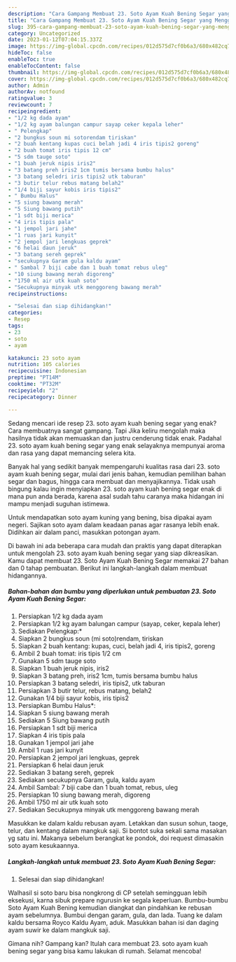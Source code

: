 ```yaml
---
description: "Cara Gampang Membuat 23. Soto Ayam Kuah Bening Segar yang Menggugah Selera, Buat Buka Puasa Sempurna"
title: "Cara Gampang Membuat 23. Soto Ayam Kuah Bening Segar yang Menggugah Selera, Buat Buka Puasa Sempurna"
slug: 395-cara-gampang-membuat-23-soto-ayam-kuah-bening-segar-yang-menggugah-selera-buat-buka-puasa-sempurna
category: Uncategorized
date: 2023-01-12T07:04:15.337Z
image: https://img-global.cpcdn.com/recipes/012d575d7cf0b6a3/680x482cq70/23-soto-ayam-kuah-bening-segar-foto-resep-utama.jpg
hideToc: false
enableToc: true
enableTocContent: false
thumbnail: https://img-global.cpcdn.com/recipes/012d575d7cf0b6a3/680x482cq70/23-soto-ayam-kuah-bening-segar-foto-resep-utama.jpg
cover: https://img-global.cpcdn.com/recipes/012d575d7cf0b6a3/680x482cq70/23-soto-ayam-kuah-bening-segar-foto-resep-utama.jpg
author: Admin
authorAv: notfound
ratingvalue: 3
reviewcount: 7
recipeingredient:
- "1/2 kg dada ayam"
- "1/2 kg ayam balungan campur sayap ceker kepala leher"
- " Pelengkap"
- "2 bungkus soun mi sotorendam tiriskan"
- "2 buah kentang kupas cuci belah jadi 4 iris tipis2 goreng"
- "2 buah tomat iris tipis 12 cm"
- "5 sdm tauge soto"
- "1 buah jeruk nipis iris2"
- "3 batang preh iris2 1cm tumis bersama bumbu halus"
- "3 batang seledri iris tipis2 utk taburan"
- "3 butir telur rebus matang belah2"
- "1/4 biji sayur kobis iris tipis2"
- " Bumbu Halus"
- "5 siung bawang merah"
- "5 Siung bawang putih"
- "1 sdt biji merica"
- "4 iris tipis pala"
- "1 jempol jari jahe"
- "1 ruas jari kunyit"
- "2 jempol jari lengkuas geprek"
- "6 helai daun jeruk"
- "3 batang sereh geprek"
- "secukupnya Garam gula kaldu ayam"
- " Sambal 7 biji cabe dan 1 buah tomat rebus uleg"
- "10 siung bawang merah digoreng"
- "1750 ml air utk kuah soto"
- "Secukupnya minyak utk menggoreng bawang merah"
recipeinstructions:

- "Selesai dan siap dihidangkan!"
categories:
- Resep
tags:
- 23
- soto
- ayam

katakunci: 23 soto ayam 
nutrition: 105 calories
recipecuisine: Indonesian
preptime: "PT14M"
cooktime: "PT32M"
recipeyield: "2"
recipecategory: Dinner

---
```



Sedang mencari ide resep 23. soto ayam kuah bening segar yang enak? Cara membuatnya sangat gampang. Tapi Jika keliru mengolah maka hasilnya tidak akan memuaskan dan justru cenderung tidak enak. Padahal 23. soto ayam kuah bening segar yang enak selayaknya mempunyai aroma dan rasa yang dapat memancing selera kita.


Banyak hal yang sedikit banyak mempengaruhi kualitas rasa dari 23. soto ayam kuah bening segar, mulai dari jenis bahan, kemudian pemilihan bahan segar dan bagus, hingga cara membuat dan menyajikannya. Tidak usah bingung kalau ingin menyiapkan 23. soto ayam kuah bening segar enak di mana pun anda berada, karena asal sudah tahu caranya maka hidangan ini mampu menjadi suguhan istimewa.

Untuk mendapatkan soto ayam kuning yang bening, bisa dipakai ayam negeri. Sajikan soto ayam dalam keadaan panas agar rasanya lebih enak. Didihkan air dalam panci, masukkan potongan ayam.


Di bawah ini ada beberapa cara mudah dan praktis yang dapat diterapkan untuk mengolah 23. soto ayam kuah bening segar yang siap dikreasikan. Kamu dapat membuat 23. Soto Ayam Kuah Bening Segar memakai 27 bahan dan 0 tahap pembuatan. Berikut ini langkah-langkah dalam membuat hidangannya.

<!--inarticleads1-->

##### Bahan-bahan dan bumbu yang diperlukan untuk pembuatan 23. Soto Ayam Kuah Bening Segar:

1. Persiapkan 1/2 kg dada ayam
1. Persiapkan 1/2 kg ayam balungan campur (sayap, ceker, kepala leher)
1. Sediakan  Pelengkap:*
1. Siapkan 2 bungkus soun (mi soto)rendam, tiriskan
1. Siapkan 2 buah kentang: kupas, cuci, belah jadi 4, iris tipis2, goreng
1. Ambil 2 buah tomat: iris tipis 1/2 cm
1. Gunakan 5 sdm tauge soto
1. Siapkan 1 buah jeruk nipis, iris2
1. Siapkan 3 batang preh, iris2 1cm, tumis bersama bumbu halus
1. Persiapkan 3 batang seledri, iris tipis2, utk taburan
1. Persiapkan 3 butir telur, rebus matang, belah2
1. Gunakan 1/4 biji sayur kobis, iris tipis2
1. Persiapkan  Bumbu Halus*:
1. Siapkan 5 siung bawang merah
1. Sediakan 5 Siung bawang putih
1. Persiapkan 1 sdt biji merica
1. Siapkan 4 iris tipis pala
1. Gunakan 1 jempol jari jahe
1. Ambil 1 ruas jari kunyit
1. Persiapkan 2 jempol jari lengkuas, geprek
1. Persiapkan 6 helai daun jeruk
1. Sediakan 3 batang sereh, geprek
1. Sediakan secukupnya Garam, gula, kaldu ayam
1. Ambil  Sambal: 7 biji cabe dan 1 buah tomat, rebus, uleg
1. Persiapkan 10 siung bawang merah, digoreng
1. Ambil 1750 ml air utk kuah soto
1. Sediakan Secukupnya minyak utk menggoreng bawang merah


Masukkan ke dalam kaldu rebusan ayam. Letakkan dan susun sohun, taoge, telur, dan kentang dalam mangkuk saji. Si bontot suka sekali sama masakan yg satu ini. Makanya sebelum berangkat ke pondok, doi request dimasakin soto ayam kesukaannya. 

<!--inarticleads2-->

##### Langkah-langkah untuk membuat 23. Soto Ayam Kuah Bening Segar:


1. Selesai dan siap dihidangkan!

Walhasil si soto baru bisa nongkrong di CP setelah semingguan lebih eksekusi, karna sibuk prepare ngurusin ke segala keperluan. Bumbu-bumbu Soto Ayam Kuah Bening kemudian diangkat dan pindahkan ke rebusan ayam sebelumnya. Bumbui dengan garam, gula, dan lada. Tuang ke dalam kaldu bersama Royco Kaldu Ayam, aduk. Masukkan bahan isi dan daging ayam suwir ke dalam mangkuk saji. 

Gimana nih? Gampang kan? Itulah cara membuat 23. soto ayam kuah bening segar yang bisa kamu lakukan di rumah. Selamat mencoba!
